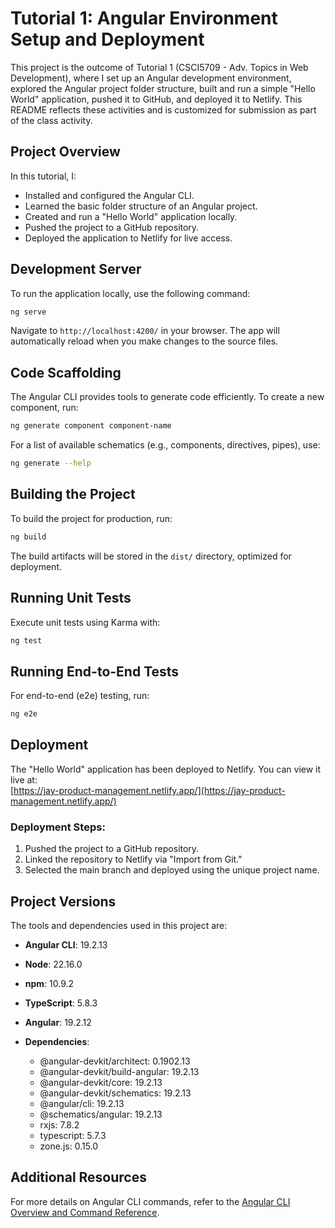# Tutorial 1: Angular Environment Setup and Deployment

This project is the outcome of Tutorial 1 (CSCI5709 - Adv. Topics in Web Development), where I set up an Angular development environment, explored the Angular project folder structure, built and run a simple "Hello World" application, pushed it to GitHub, and deployed it to Netlify. This README reflects these activities and is customized for submission as part of the class activity.

## Project Overview

In this tutorial, I:

- Installed and configured the Angular CLI.
- Learned the basic folder structure of an Angular project.
- Created and run a "Hello World" application locally.
- Pushed the project to a GitHub repository.
- Deployed the application to Netlify for live access.

## Development Server

To run the application locally, use the following command:

```bash
ng serve
```

Navigate to `http://localhost:4200/` in your browser. The app will automatically reload when you make changes to the source files.

## Code Scaffolding

The Angular CLI provides tools to generate code efficiently. To create a new component, run:

```bash
ng generate component component-name
```

For a list of available schematics (e.g., components, directives, pipes), use:

```bash
ng generate --help
```

## Building the Project

To build the project for production, run:

```bash
ng build
```

The build artifacts will be stored in the `dist/` directory, optimized for deployment.

## Running Unit Tests

Execute unit tests using Karma with:

```bash
ng test
```

## Running End-to-End Tests

For end-to-end (e2e) testing, run:

```bash
ng e2e
```

## Deployment

The "Hello World" application has been deployed to Netlify. You can view it live at:  
[https://jay-product-management.netlify.app/](https://jay-product-management.netlify.app/)

### Deployment Steps:

1. Pushed the project to a GitHub repository.
2. Linked the repository to Netlify via "Import from Git."
3. Selected the main branch and deployed using the unique project name.

## Project Versions

The tools and dependencies used in this project are:

- **Angular CLI**: 19.2.13
- **Node**: 22.16.0
- **npm**: 10.9.2
- **TypeScript**: 5.8.3
- **Angular**: 19.2.12

- **Dependencies**:
  - @angular-devkit/architect: 0.1902.13
  - @angular-devkit/build-angular: 19.2.13
  - @angular-devkit/core: 19.2.13
  - @angular-devkit/schematics: 19.2.13
  - @angular/cli: 19.2.13
  - @schematics/angular: 19.2.13
  - rxjs: 7.8.2
  - typescript: 5.7.3
  - zone.js: 0.15.0

## Additional Resources

For more details on Angular CLI commands, refer to the [Angular CLI Overview and Command Reference](https://angular.dev/tools/cli).
